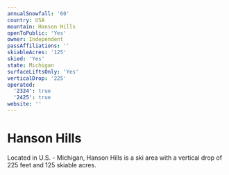```yaml
---
annualSnowfall: '60'
country: USA
mountain: Hanson Hills
openToPublic: 'Yes'
owner: Independent
passAffiliations: ''
skiableAcres: '125'
skied: 'Yes'
state: Michigan
surfaceLiftsOnly: 'Yes'
verticalDrop: '225'
operated:
  '2324': true
  '2425': true
website: ''
---
```



# Hanson Hills

Located in U.S. - Michigan, Hanson Hills is a ski area with a vertical drop of 225 feet and 125 skiable acres.
